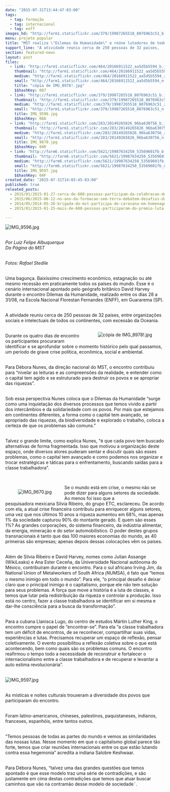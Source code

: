 ```yaml
---
date: "2015-07-31T13:44:47-03:00"
tags:
  - tag: formação
  - tag: internacional
  - tag: enff
images_hd: "http://farm1.staticflickr.com/379/19987265518_8076963c51_b.jpg"
menu: projeto popular
title: "MST realiza \"Dilemas da Humanidade\" e reúne lutadores de todo o mundo"
support_line: "A atividade reuniu cerca de 250 pessoas de 32 países,   entre organizações sociais e intelectuais, na Escola Nacional Florestan Fernandes."
section: featured-news
layout: post
files:
  - link: "http://farm1.staticflickr.com/464/20166911522_aa5d5b5594_b.jpg"
    thumbnail: "http://farm1.staticflickr.com/464/20166911522_aa5d5b5594_t.jpg"
    medium: "http://farm1.staticflickr.com/464/20166911522_aa5d5b5594_z.jpg"
    small: "http://farm1.staticflickr.com/464/20166911522_aa5d5b5594_n.jpg"
    title: "cópia de IMG_8978!.jpg"
    $$hashKey: 087
  - link: "http://farm1.staticflickr.com/379/19987265518_8076963c51_b.jpg"
    thumbnail: "http://farm1.staticflickr.com/379/19987265518_8076963c51_t.jpg"
    medium: "http://farm1.staticflickr.com/379/19987265518_8076963c51_z.jpg"
    small: "http://farm1.staticflickr.com/379/19987265518_8076963c51_n.jpg"
    title: IMG_9596.jpg
    $$hashKey: 08A
  - link: "http://farm1.staticflickr.com/283/20149265826_96ba630756_b.jpg"
    thumbnail: "http://farm1.staticflickr.com/283/20149265826_96ba630756_t.jpg"
    medium: "http://farm1.staticflickr.com/283/20149265826_96ba630756_z.jpg"
    small: "http://farm1.staticflickr.com/283/20149265826_96ba630756_n.jpg"
    title: IMG_9670.jpg
    $$hashKey: 04R
  - link: "http://farm6.staticflickr.com/5621/19987634250_53569601fb_b.jpg"
    thumbnail: "http://farm6.staticflickr.com/5621/19987634250_53569601fb_t.jpg"
    medium: "http://farm6.staticflickr.com/5621/19987634250_53569601fb_z.jpg"
    small: "http://farm6.staticflickr.com/5621/19987634250_53569601fb_n.jpg"
    title: IMG_9597.jpg
    $$hashKey: 04F
created_date: "2015-07-31T14:03:45-03:00"
published: true
releated_posts:
  - 2015/01/2015-01-27-cerca-de-600-pessoas-participam-da-celebracao-de-10-anos-da-enff.md
  - 2015/06/2015-06-12-no-ano-da-formacao-sem-terra-debatem-desafios-da-organizacao-politica.md
  - 2014/05/2014-05-26-brigada-do-mst-participa-de-caravana-em-homenagem-ao-zapatista-galeano.md
  - 2015/01/2015-01-25-mais-de-600-pessoas-participaram-do-premio-luta-pela-terra.md

---
```

<p><img alt="IMG_9596.jpg" src="http://farm1.staticflickr.com/379/19987265518_8076963c51_b.jpg" /></p>

<p><br />
<em>Por Luiz Felipe Albuquerque<br />
Da P&aacute;gina do MST</em></p>

<p><br />
<em>Fotos: Rafael Stedile</em></p>

<p class="p2"><br />
Uma bagun&ccedil;a. Baix&iacute;ssimo crescimento econ&ocirc;mico, estagna&ccedil;&atilde;o ou at&eacute; mesmo recess&atilde;o em praticamente todos os pa&iacute;ses do mundo. Esse &eacute; o cen&aacute;rio internacional apontado pelo ge&oacute;grafo brit&acirc;nico&nbsp;David Harvey durante o encontro Dilemas da Humanidade, realizado entre os dias 28 a 31/08, na Escola Nacional Florestan Fernandes (ENFF), em Guararema (SP).</p>

<p class="p1"><br />
A atividade reuniu cerca de 250 pessoas de 32 pa&iacute;ses, entre organiza&ccedil;&otilde;es sociais e intelectuais de todos os continentes, com excess&atilde;o da Oceania.&nbsp;</p>

<figure class="image" style="float:right"><img alt="cópia de IMG_8978!.jpg" src="http://farm1.staticflickr.com/464/20166911522_aa5d5b5594_b.jpg" />
<figcaption></figcaption>
</figure>

<p class="p1"><br />
Durante os quatro dias de encontro os participantes procuraram identificar e se aprofundar sobre o momento hist&oacute;rico pelo qual passamos, um per&iacute;odo de grave&nbsp;crise pol&iacute;tica, econ&ocirc;mica, social e ambiental.</p>

<p class="p1"><br />
Para D&eacute;bora Nunes, da dire&ccedil;&atilde;o nacional do MST, o encontro contribuiu para &ldquo;nivelar as leituras e as compreens&otilde;es da realidade, e entender como o capital tem agido e se estruturado para destruir os povos e se apropriar das riquezas&rdquo;.</p>

<p class="p1"><br />
Sob essa perspectiva Nunes coloca que o Dilemas da Humanidade &ldquo;surge como uma inquieta&ccedil;&atilde;o dos diversos processos que temos vivido a partir dos interc&acirc;mbios e da solidariedade com os povos. Por mais que estejamos em continentes diferentes, a forma como o capital tem avan&ccedil;ado, se apropriado das riquezas, da biodiversidade e explorado o trabalho, coloca a certeza de que os problemas s&atilde;o comuns.&quot;</p>

<p class="p1"><br />
Talvez o grande limite, como explica Nunes,&nbsp;&quot;&eacute; que cada povo tem buscado alternativas de forma fragmentada. Isso que motivou a organiza&ccedil;&atilde;o deste espa&ccedil;o, onde diversos atores puderam&nbsp;sentar e discutir quais s&atilde;o esses problemas, como o capital tem avan&ccedil;ado e como podemos nos organizar e trocar estrat&eacute;gicas e t&aacute;ticas para o enfrentamento, buscando sa&iacute;das para a classe trabalhadora&rdquo;.</p>

<p class="p1">&nbsp;</p>

<figure class="image" style="float:left"><img alt="IMG_9670.jpg" src="http://farm1.staticflickr.com/283/20149265826_96ba630756_b.jpg" />
<figcaption></figcaption>
</figure>

<p class="p1">Se o mundo est&aacute; em crise, o mesmo n&atilde;o se pode dizer para alguns setores da sociedade. Ao menos foi isso que a pesquisadora&nbsp;mexicana Silvia Ribeiro,&nbsp;do grupo ETC, esclareceu. De acordo com ela, a atual crise financeira contribuiu para enriquecer alguns setores, uma vez que nos &uacute;ltimos 10 anos a riqueza aumentou em 68%, mas apenas 1% da sociedade capturou 90% do montante gerado. E quem s&atilde;o esses 1%? As grandes corpora&ccedil;&otilde;es, do sistema financeiro, da ind&uacute;stria alimentar, da&nbsp;energia, minera&ccedil;&atilde;o e do setor automobil&iacute;stico. O poder destes&nbsp;grupos transnacionais &eacute; tanto que das 100 maiores economias do mundo, as 40 primeiras s&atilde;o empresas; apenas depois dessas coloca&ccedil;&otilde;es v&ecirc;m os pa&iacute;ses.</p>

<p class="p1"><br />
Al&eacute;m de Silvia Ribeiro e David Harvey, nomes como Julian Assange (WikiLeaks) e Ana Ester Cece&ntilde;a, da Universidade Nacional aut&ocirc;noma do M&eacute;xico, contribu&iacute;ram durante o encontro. Para o sul africano Irving Jim, da National Union of Metalworkers of South Africa<span style="font-weight: bold; color: rgb(106, 106, 106); font-family: arial, sans-serif; font-size: small; line-height: 18.2000007629395px;"> (</span>NUMSA), &eacute; fato que &ldquo;temos o mesmo inimigo em todo o mundo&rdquo;. Para ele, &ldquo;o principal desafio &eacute; deixar claro que o principal inimigo &eacute; o capitalismo, porque ele n&atilde;o tem solu&ccedil;&atilde;o para seus problemas. A for&ccedil;a que move a hist&oacute;ria &eacute; a luta de classes, e temos que lutar pela redistribui&ccedil;&atilde;o da riqueza e controlar a produ&ccedil;&atilde;o. Isso est&aacute; no centro, fazer a classe trabalhadora se identificar em si mesma e dar-lhe consci&ecirc;ncia para a busca da transforma&ccedil;&atilde;o&rdquo;.</p>

<p class="p1"><br />
Para&nbsp;a cubana Llanisca Lugo, do centro de estudos M&aacute;rtin Luther King, o encontro cumpre o papel de &ldquo;encontrar-se&rdquo;. Para ela &ldquo;a&nbsp;classe trabalhadora tem um d&eacute;ficit de encontros, de se reconhecer, compartilhar suas vidas, experi&ecirc;ncias e lutas. Precisamos recuperar um espa&ccedil;o de reflex&atilde;o, pensar coletivamente. O evento&nbsp;possibilitou a reflex&atilde;o coletiva sobre o que est&aacute; acontecendo, bem como quais&nbsp;s&atilde;o os&nbsp;problemas comuns. O encontro reafirmou o tempo todo a necessidade de reconstruir e fortalecer o internacionalismo entre a classe trabalhadora e de recuperar e levantar a auto estima revolucion&aacute;ria&rdquo;.<br />
&nbsp;</p>

<p class="p1"><img alt="IMG_9597.jpg" src="http://farm6.staticflickr.com/5621/19987634250_53569601fb_b.jpg" /></p>

<p class="p1"><br />
As m&iacute;sticas e noites culturais trouxeram a diversidade&nbsp;dos povos que participaram do encontro.</p>

<p class="p1"><br />
Foram&nbsp;latino-americanos,&nbsp;chineses, palestinos, paquistaneses, indianos, franceses, espanh&oacute;is, entre tantos outros.</p>

<p class="p1"><br />
&ldquo;Temos pessoas de todas as partes do mundo e vemos as similaridades das nossas lutas. Nesse momento em que o capitalismo global parece t&atilde;o forte, temos que criar reuni&otilde;es internacionais entre os que est&atilde;o lutando contra essa hegemonia&rdquo; acredita a indiana Salobre Keshwaar.</p>

<p class="p1"><br />
Para D&eacute;bora Nunes, &ldquo;talvez uma das grandes quest&otilde;es que temos apontado &eacute; que esse modelo traz uma s&eacute;rie de contradi&ccedil;&otilde;es, e s&atilde;o justamente em cima destas contradi&ccedil;&otilde;es que temos que atuar&nbsp;buscar caminhos que v&atilde;o&nbsp;na contram&atilde;o desse modelo de sociedade&tilde;.</p>
